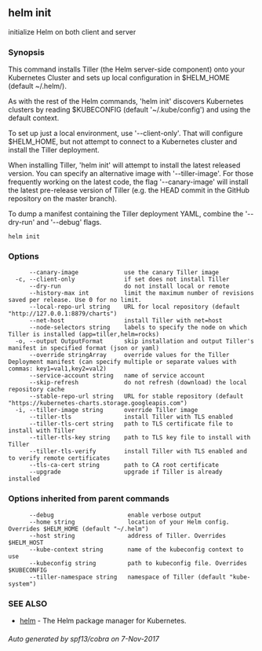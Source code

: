 ## helm init

initialize Helm on both client and server

### Synopsis



This command installs Tiller (the Helm server-side component) onto your
Kubernetes Cluster and sets up local configuration in $HELM_HOME (default ~/.helm/).

As with the rest of the Helm commands, 'helm init' discovers Kubernetes clusters
by reading $KUBECONFIG (default '~/.kube/config') and using the default context.

To set up just a local environment, use '--client-only'. That will configure
$HELM_HOME, but not attempt to connect to a Kubernetes cluster and install the Tiller
deployment.

When installing Tiller, 'helm init' will attempt to install the latest released
version. You can specify an alternative image with '--tiller-image'. For those
frequently working on the latest code, the flag '--canary-image' will install
the latest pre-release version of Tiller (e.g. the HEAD commit in the GitHub
repository on the master branch).

To dump a manifest containing the Tiller deployment YAML, combine the
'--dry-run' and '--debug' flags.


```
helm init
```

### Options

```
      --canary-image             use the canary Tiller image
  -c, --client-only              if set does not install Tiller
      --dry-run                  do not install local or remote
      --history-max int          limit the maximum number of revisions saved per release. Use 0 for no limit.
      --local-repo-url string    URL for local repository (default "http://127.0.0.1:8879/charts")
      --net-host                 install Tiller with net=host
      --node-selectors string    labels to specify the node on which Tiller is installed (app=tiller,helm=rocks)
  -o, --output OutputFormat      skip installation and output Tiller's manifest in specified format (json or yaml)
      --override stringArray     override values for the Tiller Deployment manifest (can specify multiple or separate values with commas: key1=val1,key2=val2)
      --service-account string   name of service account
      --skip-refresh             do not refresh (download) the local repository cache
      --stable-repo-url string   URL for stable repository (default "https://kubernetes-charts.storage.googleapis.com")
  -i, --tiller-image string      override Tiller image
      --tiller-tls               install Tiller with TLS enabled
      --tiller-tls-cert string   path to TLS certificate file to install with Tiller
      --tiller-tls-key string    path to TLS key file to install with Tiller
      --tiller-tls-verify        install Tiller with TLS enabled and to verify remote certificates
      --tls-ca-cert string       path to CA root certificate
      --upgrade                  upgrade if Tiller is already installed
```

### Options inherited from parent commands

```
      --debug                     enable verbose output
      --home string               location of your Helm config. Overrides $HELM_HOME (default "~/.helm")
      --host string               address of Tiller. Overrides $HELM_HOST
      --kube-context string       name of the kubeconfig context to use
      --kubeconfig string         path to kubeconfig file. Overrides $KUBECONFIG
      --tiller-namespace string   namespace of Tiller (default "kube-system")
```

### SEE ALSO
* [helm](helm.md)	 - The Helm package manager for Kubernetes.

###### Auto generated by spf13/cobra on 7-Nov-2017
